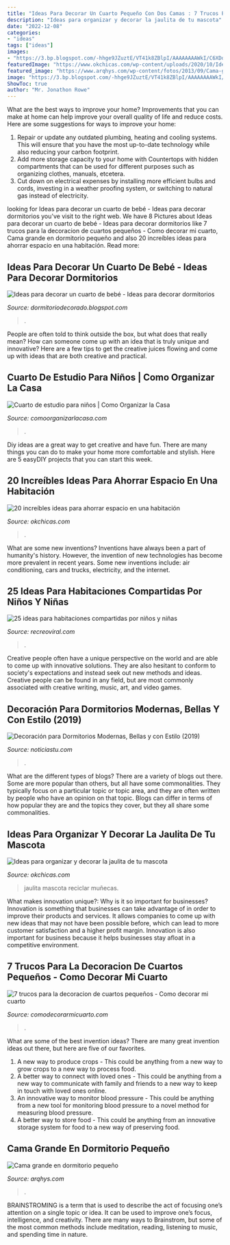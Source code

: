 ```yaml
---
title: "Ideas Para Decorar Un Cuarto Pequeño Con Dos Camas : 7 Trucos Para La Decoracion De Cuartos Pequeños"
description: "Ideas para organizar y decorar la jaulita de tu mascota"
date: "2022-12-08"
categories:
- "ideas"
tags: ["ideas"]
images:
- "https://3.bp.blogspot.com/-hhge9JZuztE/VT41k8ZBlpI/AAAAAAAAWkI/C6XDdzqiJF4/s1600/ideas-decoracion-cuarto-bebe.jpg"
featuredImage: "https://www.okchicas.com/wp-content/uploads/2020/10/Ideas-para-las-jaulitas-de-tus-mascotas-13.jpg"
featured_image: "https://www.arqhys.com/wp-content/fotos/2013/09/Cama-grande-en-dormitorio-pequeño-2.jpg"
image: "https://3.bp.blogspot.com/-hhge9JZuztE/VT41k8ZBlpI/AAAAAAAAWkI/C6XDdzqiJF4/s1600/ideas-decoracion-cuarto-bebe.jpg"
ShowToc: true
author: "Mr. Jonathon Rowe"
---
```



What are the best ways to improve your home?
Improvements that you can make at home can help improve your overall quality of life and reduce costs. Here are some suggestions for ways to improve your home: 
1. Repair or update any outdated plumbing, heating and cooling systems. This will ensure that you have the most up-to-date technology while also reducing your carbon footprint. 
2. Add more storage capacity to your home with Countertops with hidden compartments that can be used for different purposes such as organizing clothes, manuals, etcetera. 
3. Cut down on electrical expenses by installing more efficient bulbs and cords, investing in a weather proofing system, or switching to natural gas instead of electricity. 

	

		
looking for Ideas para decorar un cuarto de bebé - Ideas para decorar dormitorios you've visit to the right web. We have 8 Pictures about Ideas para decorar un cuarto de bebé - Ideas para decorar dormitorios like 7 trucos para la decoracion de cuartos pequeños - Como decorar mi cuarto, Cama grande en dormitorio pequeño and also 20 increíbles ideas para ahorrar espacio en una habitación. Read more:
		
    
## Ideas Para Decorar Un Cuarto De Bebé - Ideas Para Decorar Dormitorios

<img loading=lazy src="https://3.bp.blogspot.com/-hhge9JZuztE/VT41k8ZBlpI/AAAAAAAAWkI/C6XDdzqiJF4/s1600/ideas-decoracion-cuarto-bebe.jpg" onerror="this.onerror=null;this.src='https://tse1.mm.bing.net/th?id=OIP.1Tu1xnC_r3d4wqGrk0OdAQHaLH&amp;pid=15.1';" alt="Ideas para decorar un cuarto de bebé - Ideas para decorar dormitorios">

_Source: dormitoriodecorado.blogspot.com_

>. 

	

People are often told to think outside the box, but what does that really mean? How can someone come up with an idea that is truly unique and innovative? Here are a few tips to get the creative juices flowing and come up with ideas that are both creative and practical.

    
## Cuarto De Estudio Para Niños | Como Organizar La Casa

<img loading=lazy src="https://comoorganizarlacasa.com/wp-content/uploads/2018/08/cuarto-de-estudio-para-ninos-2.jpg" onerror="this.onerror=null;this.src='https://tse3.mm.bing.net/th?id=OIP.DPK3qsdR4Frc9x1Oy1fWkAHaLH&amp;pid=15.1';" alt="Cuarto de estudio para niños | Como Organizar la Casa">

_Source: comoorganizarlacasa.com_

>. 

	

Diy ideas are a great way to get creative and have fun. There are many things you can do to make your home more comfortable and stylish. Here are 5 easyDIY projects that you can start this week.

    
## 20 Increíbles Ideas Para Ahorrar Espacio En Una Habitación

<img loading=lazy src="https://www.okchicas.com/wp-content/uploads/2015/06/ideas-para-ahorrar-espacio-17.jpg" onerror="this.onerror=null;this.src='https://tse1.mm.bing.net/th?id=OIP.MAAIkriwDbEVCh35j2vPkQHaMS&amp;pid=15.1';" alt="20 increíbles ideas para ahorrar espacio en una habitación">

_Source: okchicas.com_

>. 

	

What are some new inventions?
Inventions have always been a part of humanity's history. However, the invention of new technologies has become more prevalent in recent years. Some new inventions include: air conditioning, cars and trucks, electricity, and the internet.

    
## 25 Ideas Para Habitaciones Compartidas Por Niños Y Niñas

<img loading=lazy src="http://www.recreoviral.com/wp-content/uploads/2015/10/Creativas-habitaciones-compartidas-por-niños-y-niñas-7.jpg" onerror="this.onerror=null;this.src='https://tse2.mm.bing.net/th?id=OIP.mXZ4BFplnJZSrfeDIgdi1AHaGC&amp;pid=15.1';" alt="25 ideas para habitaciones compartidas por niños y niñas">

_Source: recreoviral.com_

>. 

	

Creative people often have a unique perspective on the world and are able to come up with innovative solutions. They are also hesitant to conform to society's expectations and instead seek out new methods and ideas. Creative people can be found in any field, but are most commonly associated with creative writing, music, art, and video games.

    
## Decoración Para Dormitorios Modernas, Bellas Y Con Estilo (2019)

<img loading=lazy src="https://noticiastu.com/wp-content/uploads/2018/06/decoracion-interiores-dormitorio-2018-13.jpg" onerror="this.onerror=null;this.src='https://tse4.mm.bing.net/th?id=OIP.PFYyzp7jUNcN4j1sSGNldgHaI_&amp;pid=15.1';" alt="Decoración para Dormitorios Modernas, Bellas y con Estilo (2019)">

_Source: noticiastu.com_

>. 

	

What are the different types of blogs?
There are a variety of blogs out there. Some are more popular than others, but all have some commonalities. They typically focus on a particular topic or topic area, and they are often written by people who have an opinion on that topic. Blogs can differ in terms of how popular they are and the topics they cover, but they all share some commonalities.

    
## Ideas Para Organizar Y Decorar La Jaulita De Tu Mascota

<img loading=lazy src="https://www.okchicas.com/wp-content/uploads/2020/10/Ideas-para-las-jaulitas-de-tus-mascotas-13.jpg" onerror="this.onerror=null;this.src='https://tse3.mm.bing.net/th?id=OIP.d17D6f28eABiFA9ybZ1DygHaLH&amp;pid=15.1';" alt="Ideas para organizar y decorar la jaulita de tu mascota">

_Source: okchicas.com_

>jaulita mascota reciclar muñecas. 

	

What makes innovation unique?: Why is it so important for businesses?
Innovation is something that businesses can take advantage of in order to improve their products and services. It allows companies to come up with new ideas that may not have been possible before, which can lead to more customer satisfaction and a higher profit margin. Innovation is also important for business because it helps businesses stay afloat in a competitive environment.

    
## 7 Trucos Para La Decoracion De Cuartos Pequeños - Como Decorar Mi Cuarto

<img loading=lazy src="https://comodecorarmicuarto.com/wp-content/uploads/2019/06/decoracion-de-cuartos-pequeños-para-niños.jpg" onerror="this.onerror=null;this.src='https://tse1.mm.bing.net/th?id=OIP.Ok6-r6zY-eg_4T198kvz1wAAAA&amp;pid=15.1';" alt="7 trucos para la decoracion de cuartos pequeños - Como decorar mi cuarto">

_Source: comodecorarmicuarto.com_

>. 

	

What are some of the best invention ideas?
There are many great invention ideas out there, but here are five of our favorites. 
1. A new way to produce crops - This could be anything from a new way to grow crops to a new way to process food. 
2. A better way to connect with loved ones - This could be anything from a new way to communicate with family and friends to a new way to keep in touch with loved ones online. 
3. An innovative way to monitor blood pressure - This could be anything from a new tool for monitoring blood pressure to a novel method for measuring blood pressure. 
4. A better way to store food - This could be anything from an innovative storage system for food to a new way of preserving food. 

    
## Cama Grande En Dormitorio Pequeño

<img loading=lazy src="https://www.arqhys.com/wp-content/fotos/2013/09/Cama-grande-en-dormitorio-pequeño-2.jpg" onerror="this.onerror=null;this.src='https://tse3.mm.bing.net/th?id=OIP.FrX0oPcPzXiIIFbiDfHuCwHaF6&amp;pid=15.1';" alt="Cama grande en dormitorio pequeño">

_Source: arqhys.com_

>. 

	

BRAINSTROMING is a term that is used to describe the act of focusing one’s attention on a single topic or idea. It can be used to improve one’s focus, intelligence, and creativity. There are many ways to Brainstrom, but some of the most common methods include meditation, reading, listening to music, and spending time in nature.

